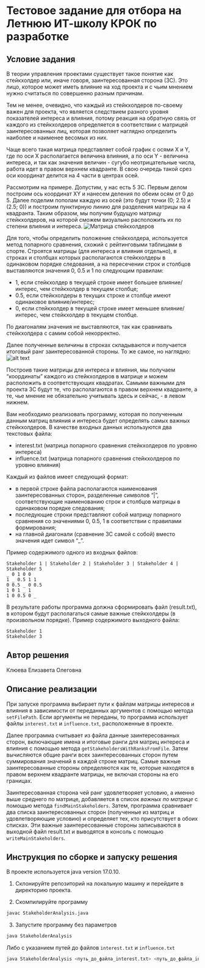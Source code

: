 # Тестовое задание для отбора на Летнюю ИТ-школу КРОК по разработке

## Условие задания
В теории управления проектами существует такое понятие как стейкхолдер или, иначе говоря, заинтересованная сторона (ЗС). Это лицо, которое может иметь влияние на ход проекта и с чьим мнением нужно считаться по совершенно разным причинам.

Тем не менее, очевидно, что каждый из стейкхолдеров по-своему важен для проекта, что является следствием разного уровня показателей интереса и влияния, потому реакция на обратную связь от каждого из стейкхолдеров определяется в соответствии с матрицей заинтересованных лиц, которая позволяет наглядно определить наиболее и наименее весомых из них.

Чаще всего такая матрица представляет собой график с осями X и Y, где по оси X располагается величина влияния, а по оси Y - величина интереса, и так как значения величин - сугубо неотрицательные числа, работа идет в правом верхнем квадранте. В свою очередь такой срез оси координат делится на 4 части в центрах осей.

Рассмотрим на примере. Допустим, у нас есть 5 ЗС. Первым делом построим ось координат XY и нанесем деления по обеим осям от 0 до 5. Далее поделим пополам каждую из осей (это будут точки (0; 2.5) и (2.5; 0)) и построим пунктирную линию для разделения матрицы на 4 квадранта. Таким образом, мы получим будущую матрицу стейкхолдеров, на которой сможем визуально расположить их по степени влияния и интереса.
![Матрица стейкхолдеров](https://github.com/croc-code/school2024-test-task5/blob/master/stakeholders_matrix.png)

Для того, чтобы определить положение стейкхолдера, используется метод попарного сравнения, схожий с рейтинговыми таблицами в спорте. Строятся матрицы (для интереса и влияния отдельно), в строках и столбцах которых располагаются стейкхолдеры в одинаковом порядке следования, а на пересечении строк и столбцов выставляются значения 0, 0.5 и 1 по следующим правилам:
- 1, если стейкхолдер в текущей строке имеет большее влияние/интерес, чем стейкхолдер в текущем столбце;
- 0.5, если стейкхолдеры в текущих строке и столбце имеют одинаковое влияние/интерес;
- 0, если стейкхолдер в текущей строке имеет меньшее влияние/интерес, чем стейкхолдер в текущем столбце.

По диагоналям значения не выставляются, так как сравнивать стейкхолдера с самим собой некорректно.

Далее полученные величины в строках складываются и получается итоговый ранг заинтересованной стороны. То же самое, но наглядно:
![alt text](https://github.com/croc-code/school2024-test-task5/blob/master/pair_compair.png)

Построив такие матрицы для интереса и влияния, мы получаем “координаты” каждого из стейкхолдеров в матрице и можем расположить в соответствующих квадратах.
Самыми важными для проекта ЗС будут те, что располагаются в правом верхнем квадранте, а те, чье мнение не обязательно учитывать здесь и сейчас, - в левом нижнем.

Вам необходимо реализовать программу, которая по полученным данным матриц влияния и интереса будет определять самых важных стейкхолдеров. В качестве входных данных используются два текстовых файла:
- interest.txt (матрица попарного сравнения стейкхолдеров по уровню интереса)
- influence.txt (матрица попарного сравнения стейкхолдеров по уровню влияния)

Каждый из файлов имеет следующий формат:
- в первой строке файла располагаются наименования заинтересованных сторон, разделенные символов “|”, соответствующие наименованию строк и столбцов матрицы в одинаковом порядке следования;
- последующие строки представляют собой матрицу попарного сравнения со значениями 0, 0.5, 1 в соответствии с правилами формирования;
- на главной диагонали (сравнение ЗС самой с собой) вместо значения идет символ “_”.

Пример содержимого одного из входных файлов:
```
Stakeholder 1 | Stakeholder 2 | Stakeholder 3 | Stakeholder 4 | Stakeholder 5
_ 0 1 0 0
1 _ 0.5 1 1
0 0.5 _ 0 0.5
1 0 1 _ 1
1 0 0.5 0 _
```

В результате работы программа должна сформировать файл (result.txt), в котором будут располагаться самые важные стейкхолдеры (в произвольном порядке). Пример содержимого выходного файла:
```
Stakeholder 1
Stakeholder 3
```

## Автор решения
Клюева Елизавета Олеговна
## Описание реализации
При запуске программа выбирает пути к файлам матрицы интересов и влияния в зависимости от переданных аргументов с помощью метода `setFilePath`. Если аргументы не переданы, то программа использует файлы `interest.txt` и `influence.txt`, расположенные в проекте.

Далее программа считывает из файла данные заинтересованных сторон, включающие имена и итоговые ранги для матриц интереса и влияния с помощью метода `getStakeholdersWithRanksFromFile`. Затем вычисляются общие ранги всех заинтересованных сторон путем суммирования значений в каждой строке матриц. Самые важные заинтересованные стороны определяются как те, которые находятся в правом верхнем квадранте матрицы, не включая стороны на его границах. 

Заинтересованная сторона чей ранг удовлетворяет условию, а именно выше среднего по матрице, добавляется в список *важных по матрице* с помощью метода `findMainStakeholders`. Затем, программа сравнивает два списка заинтересованных сторон (полученные из матриц и удовлетворяющие условию) и определяет тех, кто присутствует в обоих списках. Эти важные заинтересованные стороны записываются в выходной файл result.txt и выводятся в консоль с помощью `writeMainStakeholders`.
## Инструкция по сборке и запуску решения
В проекте используется java version 17.0.10.
1. Склонируйте репозиторий на локальную машину и перейдите в директорию проекта.

2. Скомпилируйте программу 
```bash
javac StakeholderAnalysis.java
```
3. Запустите программу без параметров
```bash
java StakeholderAnalysis
```
Либо с указанием путей до файлов `interest.txt` и `influence.txt`
```bash
java StakeholderAnalysis <путь_до_файла_interest.txt> <путь_до_файла_influence.txt>
```
